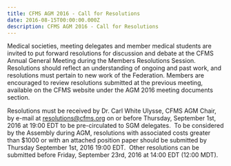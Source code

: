 ```yaml
---
title: CFMS AGM 2016 - Call for Resolutions
date: 2016-08-15T00:00:00.000Z
description: CFMS AGM 2016 - Call for Resolutions
---
```



Medical societies, meeting delegates and member medical students are invited to put forward resolutions for discussion and debate at the CFMS Annual General Meeting during the Members Resolutions Session. Resolutions should reflect an understanding of ongoing and past work, and resolutions must pertain to new work of the Federation. Members are encouraged to review resolutions submitted at the previous meeting, available on the CFMS website under the AGM 2016 meeting documents section. &nbsp;&nbsp;

Resolutions must be received by Dr. Carl White Ulysse, CFMS AGM Chair, by e-mail at resolutions@cfms.org on or before Thursday, September 1st, 2016 at 19:00 EDT to be pre-circulated to SGM delegates. &nbsp;To be considered by the Assembly during AGM, resolutions with associated costs greater than $1000 or with an attached position paper should be submitted by Thursday September 1st, 2016 19:00 EDT. &nbsp;Other resolutions can be submitted before Friday, September 23rd, 2016 at 14:00 EDT (12:00 MDT).